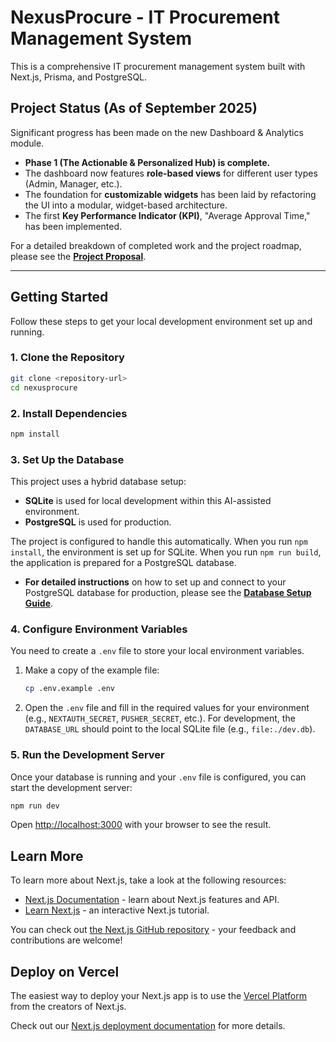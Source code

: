 # NexusProcure - IT Procurement Management System

This is a comprehensive IT procurement management system built with Next.js, Prisma, and PostgreSQL.

## Project Status (As of September 2025)

Significant progress has been made on the new Dashboard & Analytics module.

*   **Phase 1 (The Actionable & Personalized Hub) is complete.**
*   The dashboard now features **role-based views** for different user types (Admin, Manager, etc.).
*   The foundation for **customizable widgets** has been laid by refactoring the UI into a modular, widget-based architecture.
*   The first **Key Performance Indicator (KPI)**, "Average Approval Time," has been implemented.

For a detailed breakdown of completed work and the project roadmap, please see the **[Project Proposal](./docs/PROPOSAL.md)**.

---

## Getting Started

Follow these steps to get your local development environment set up and running.

### 1. Clone the Repository

```bash
git clone <repository-url>
cd nexusprocure
```

### 2. Install Dependencies

```bash
npm install
```

### 3. Set Up the Database

This project uses a hybrid database setup:
-   **SQLite** is used for local development within this AI-assisted environment.
-   **PostgreSQL** is used for production.

The project is configured to handle this automatically. When you run `npm install`, the environment is set up for SQLite. When you run `npm run build`, the application is prepared for a PostgreSQL database.

-   **For detailed instructions** on how to set up and connect to your PostgreSQL database for production, please see the **[Database Setup Guide](./DATABASE_SETUP.md)**.

### 4. Configure Environment Variables

You need to create a `.env` file to store your local environment variables.

1.  Make a copy of the example file:
    ```bash
    cp .env.example .env
    ```
2.  Open the `.env` file and fill in the required values for your environment (e.g., `NEXTAUTH_SECRET`, `PUSHER_SECRET`, etc.). For development, the `DATABASE_URL` should point to the local SQLite file (e.g., `file:./dev.db`).

### 5. Run the Development Server

Once your database is running and your `.env` file is configured, you can start the development server:

```bash
npm run dev
```

Open [http://localhost:3000](http://localhost:3000) with your browser to see the result.

## Learn More

To learn more about Next.js, take a look at the following resources:

- [Next.js Documentation](https://nextjs.org/docs) - learn about Next.js features and API.
- [Learn Next.js](https://nextjs.org/learn) - an interactive Next.js tutorial.

You can check out [the Next.js GitHub repository](https://github.com/vercel/next.js) - your feedback and contributions are welcome!

## Deploy on Vercel

The easiest way to deploy your Next.js app is to use the [Vercel Platform](https://vercel.com/new?utm_medium=default-template&filter=next.js&utm_source=create-next-app&utm_campaign=create-next-app-readme) from the creators of Next.js.

Check out our [Next.js deployment documentation](https://nextjs.org/docs/app/building-your-application/deploying) for more details.
